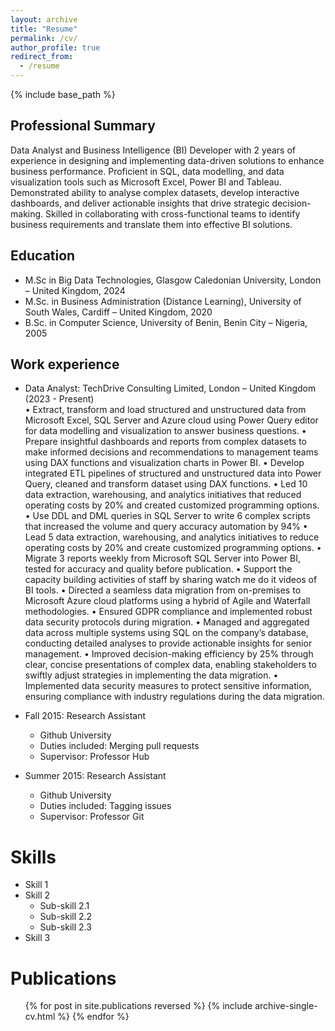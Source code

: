 ```yaml
---
layout: archive
title: "Resume"
permalink: /cv/
author_profile: true
redirect_from:
  - /resume
---
```


{% include base_path %}

## Professional Summary
Data Analyst and Business Intelligence (BI) Developer with 2 years of experience in designing and implementing data-driven solutions to enhance business performance. Proficient in SQL, data modelling, and data visualization tools such as Microsoft Excel, Power BI and Tableau. Demonstrated ability to analyse complex datasets, develop interactive dashboards, and deliver actionable insights that drive strategic decision-making. Skilled in collaborating with cross-functional teams to identify business requirements and translate them into effective BI solutions.

## Education
* M.Sc in Big Data Technologies, Glasgow Caledonian University, London – United Kingdom, 2024
* M.Sc. in Business Administration (Distance Learning), University of South Wales, Cardiff	– United Kingdom, 2020
* B.Sc. in Computer Science, University of Benin, Benin City – Nigeria, 2005

## Work experience
* Data Analyst: TechDrive Consulting Limited, London – United Kingdom (2023 - Present)                                                                                    
•	Extract, transform and load structured and unstructured data from Microsoft Excel, SQL Server and Azure cloud using Power Query editor for data modelling and visualization to answer business questions.
•	Prepare insightful dashboards and reports from complex datasets to make informed decisions and recommendations to management teams using DAX functions and visualization charts in Power BI.
•	Develop integrated ETL pipelines of structured and unstructured data into Power Query, cleaned and transform dataset using DAX functions.
•	Led 10 data extraction, warehousing, and analytics initiatives that reduced operating costs by 20% and created customized programming options.
•	Use DDL and DML queries in SQL Server to write 6 complex scripts that increased the volume and query accuracy automation by 94%
•	Lead 5 data extraction, warehousing, and analytics initiatives to reduce operating costs by 20% and create customized programming options. 
•	Migrate 3 reports weekly from Microsoft SQL Server into Power BI, tested for accuracy and quality before publication.
•	Support the capacity building activities of staff by sharing watch me do it videos of BI tools.
•	Directed a seamless data migration from on-premises to Microsoft Azure cloud platforms using a hybrid of Agile and Waterfall methodologies.
•	Ensured GDPR compliance and implemented robust data security protocols during migration.
•	Managed and aggregated data across multiple systems using SQL on the company’s database, conducting detailed analyses to provide actionable insights for senior management.
•	Improved decision-making efficiency by 25% through clear, concise presentations of complex data, enabling stakeholders to swiftly adjust strategies in implementing the data migration. 
•	Implemented data security measures to protect sensitive information, ensuring compliance with industry regulations during the data migration.


* Fall 2015: Research Assistant
  * Github University
  * Duties included: Merging pull requests
  * Supervisor: Professor Hub

* Summer 2015: Research Assistant
  * Github University
  * Duties included: Tagging issues
  * Supervisor: Professor Git
  
Skills
======
* Skill 1
* Skill 2
  * Sub-skill 2.1
  * Sub-skill 2.2
  * Sub-skill 2.3
* Skill 3

Publications
======
  <ul>{% for post in site.publications reversed %}
    {% include archive-single-cv.html %}
  {% endfor %}</ul>
  

